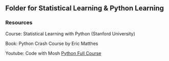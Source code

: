 ## Folder for Statistical Learning & Python Learning
### Resources
Course: Statistical Learning with Python (Stanford University)

Book: Python Crash Course by Eric Matthes

Youtube: Code with Mosh [Python Full Course](https://www.youtube.com/watch?v=K5KVEU3aaeQ)
